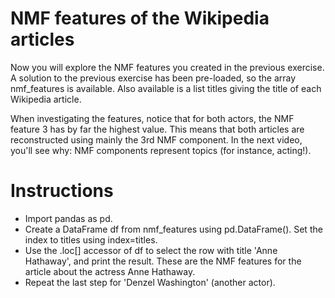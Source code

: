 # NMF features of the Wikipedia articles
Now you will explore the NMF features you created in the previous exercise. A solution to the previous exercise has been pre-loaded, so the array nmf_features is available. Also available is a list titles giving the title of each Wikipedia article.

When investigating the features, notice that for both actors, the NMF feature 3 has by far the highest value. This means that both articles are reconstructed using mainly the 3rd NMF component. In the next video, you'll see why: NMF components represent topics (for instance, acting!).

# Instructions
- Import pandas as pd.
- Create a DataFrame df from nmf_features using pd.DataFrame(). Set the index to titles using index=titles.
- Use the .loc[] accessor of df to select the row with title 'Anne Hathaway', and print the result. These are the NMF features for the article about the actress Anne Hathaway.
- Repeat the last step for 'Denzel Washington' (another actor). 

